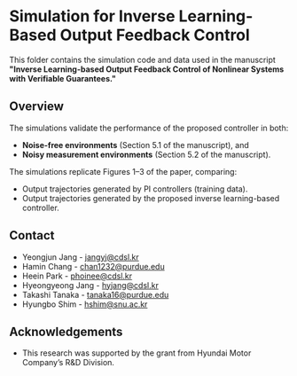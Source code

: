 # Simulation for Inverse Learning-Based Output Feedback Control

This folder contains the simulation code and data used in the manuscript  
**"Inverse Learning-based Output Feedback Control of Nonlinear Systems with Verifiable Guarantees."**

## Overview
The simulations validate the performance of the proposed controller in both:
- **Noise-free environments** (Section 5.1 of the manuscript), and
- **Noisy measurement environments** (Section 5.2 of the manuscript).

The simulations replicate Figures 1–3 of the paper, comparing:
- Output trajectories generated by PI controllers (training data).
- Output trajectories generated by the proposed inverse learning-based controller.

## Contact
- Yeongjun Jang - jangyj@cdsl.kr
- Hamin Chang - chan1232@purdue.edu
- Heein Park - phoinee@cdsl.kr
- Hyeongyeong Jang - hyjang@cdsl.kr
- Takashi Tanaka - tanaka16@purdue.edu
- Hyungbo Shim - hshim@snu.ac.kr

## Acknowledgements
- This research was supported by the grant from Hyundai Motor Company’s R&D Division.